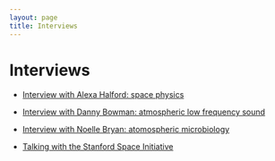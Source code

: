 ```yaml
---
layout: page
title: Interviews
---
```


# Interviews

- <a href="/2016/01/08/alexa-halford-interview.html">Interview with Alexa Halford: space physics</a>

- <a href="/2015/12/30/danny-bowman-interview.html">Interview with Danny Bowman: atmospheric low frequency sound</a>

- <a href="/2015/10/28/noelle-bryan-interview.html">Interview with Noelle Bryan: atomospheric microbiology</a>

- <a href="/2015/11/05/SSI-interview.html">Talking with the Stanford Space Initiative</a>
